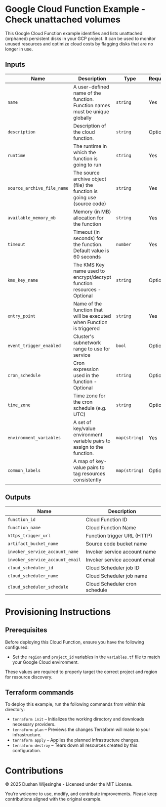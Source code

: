 
# Google Cloud Function Example - Check unattached volumes

This Google Cloud Function example identifies and lists unattached (orphaned) persistent disks in your GCP project. It can be used to monitor unused resources and optimize cloud costs by flagging disks that are no longer in use.

## Inputs

| Name                       | Description                                                                 | Type          | Required |
|----------------------------|-----------------------------------------------------------------------------|---------------|----------|
| `name`                     | A user-defined name of the function. Function names must be unique globally | `string`      | Yes      |
| `description`              | Description of the cloud function.                                          | `string`      | Optional |
| `runtime`                  | The runtime in which the function is going to run                           | `string`      | Yes      |
| `source_archive_file_name` | The source archive object (file) the function is going use (source code)    | `string`      | Yes      |
| `available_memory_mb`      | Memory (in MB) allocation for the function                                  | `string`      | Yes      |
| `timeout`                  | Timeout (in seconds) for the function. Default value is 60 seconds          | `number`      | Yes      |
| `kms_key_name`             | The KMS Key name used to encrypt/decrypt function resources - Optional      | `string`      | Optional |
| `entry_point`              | Name of the function that will be executed when Function is triggered       | `string`      | Yes      |
| `event_trigger_enabled`    | Cluster's subnetwork range to use for service                               | `bool`        | Optional |
| `cron_schedule`            | Cron expression used in the function - Optional                             | `string`      | Optional |
| `time_zone`                | Time zone for the cron schedule (e.g. UTC)                                  | `string`      | Optional |
| `environment_variables`    | A set of key/value environment variable pairs to assign to the function.    | `map(string)` | Yes      |
| `common_labels`            | A map of key-value pairs to tag resources consistently                      | `map(string)` | Optional |



## Outputs

| Name                           | Description                      |
|--------------------------------|----------------------------------|
| `function_id`                  | Cloud Function ID                |
| `function_name`                | Cloud Function Name              |
| `https_trigger_url`            | Function trigger URL (HTTP)      |
| `artifact_bucket_name`         | Source code bucket name          |
| `invoker_service_account_name` | Invoker service account name     |
| `invoker_service_account_email`| Invoker service account email    |
| `cloud_scheduler_id`           | Cloud Scheduler job ID           |
| `cloud_scheduler_name`         | Cloud Scheduler job name         |
| `cloud_scheduler_schedule`     | Cloud Scheduler cron schedule    |


# Provisioning Instructions

## Prerequisites

Before deploying this Cloud Function, ensure you have the following configured:

 - Set the `region` and `project_id` variables in the `variables.tf` file to match your Google Cloud environment.

These values are required to properly target the correct project and region for resource discovery.

## Terraform commands

To deploy this example, run the following commands from within this directory:
- `terraform init` – Initializes the working directory and downloads necessary providers.
- `terraform plan` – Previews the changes Terraform will make to your infrastructure.
- `terraform apply` – Applies the planned infrastructure changes.
- `terraform destroy` – Tears down all resources created by this configuration.



# Contributions

© 2025 Dushan Wijesinghe - Licensed under the MIT License.

You’re welcome to use, modify, and contribute improvements.
Please keep contributions aligned with the original example.